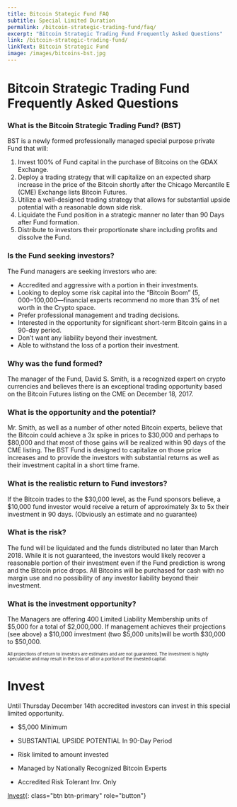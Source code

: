 ```yaml
---
title: Bitcoin Stategic Fund FAQ
subtitle: Special Limited Duration
permalink: /bitcoin-strategic-trading-fund/faq/
excerpt: "Bitcoin Strategic Trading Fund Frequently Asked Questions"
link: /bitcoin-strategic-trading-fund/
linkText: Bitcoin Strategic Fund
image: /images/bitcoins-bst.jpg
---
```


# Bitcoin Strategic Trading Fund Frequently Asked Questions

### What is the Bitcoin Strategic Trading Fund? (BST)

BST is a newly formed professionally managed special purpose private Fund that will:

1.	Invest 100% of Fund capital in the purchase of Bitcoins on the GDAX Exchange.
2.	Deploy a trading strategy that will capitalize on an expected sharp increase in the price of the Bitcoin shortly after the Chicago Mercantile E (CME) Exchange lists Bitcoin Futures.
3.	Utilize a well-designed trading strategy that allows for substantial upside potential with a reasonable down side risk.
4.	Liquidate the Fund position in a strategic manner no later than 90 Days after Fund formation.
5.	Distribute to investors their proportionate share including profits and dissolve the Fund.

### Is the Fund seeking investors?

The Fund managers are seeking investors who are:

* Accredited and aggressive with a portion in their investments. 
* Looking to deploy some risk capital into the “Bitcoin Boom” ($5,000-$100,000—financial experts recommend no more than 3% of net worth in the Crypto space.
* Prefer professional management and trading decisions.
* Interested in the opportunity for significant short-term Bitcoin gains in a 90-day period. 
* Don’t want any liability beyond their investment.
* Able to withstand the loss of a portion their investment.

### Why was the fund formed?

The manager of the Fund, David S. Smith, is a recognized expert on crypto currencies and believes there is an exceptional trading opportunity based on the Bitcoin Futures listing on the CME on December 18, 2017. 

### What is the opportunity and the potential?

Mr. Smith, as well as a number of other noted Bitcoin experts, believe that the Bitcoin could achieve a 3x spike in prices to $30,000 and perhaps to $80,000 and that most of those gains will be realized within 90 days of the CME listing. The BST Fund is designed to capitalize on those price increases and to provide the investors with substantial returns as well as their investment capital in a short time frame.

### What is the realistic return to Fund investors?

If the Bitcoin trades to the $30,000 level, as the Fund sponsors believe, a $10,000 fund investor would receive a return of approximately 3x to 5x their investment in 90 days. (Obviously an estimate and no guarantee)

### What is the risk?

The fund will be liquidated and the funds distributed no later than March 2018. While it is not guaranteed, the investors would likely recover a reasonable portion of their investment even if the Fund prediction is wrong and the Bitcoin price drops. All Bitcoins will be purchased for cash with no margin use and no possibility of any investor liability beyond their investment.

### What is the investment opportunity?

The Managers are offering 400 Limited Liability Membership units of $5,000 for a total of $2,000,000. If management achieves their projections (see above) a $10,000 investment (two $5,000 units)will be worth $30,000 to $50,000.

<sub><sup>All projections of return to investors are estimates and are not guaranteed. The investment is highly speculative and may result in the loss of all or a portion of the invested capital.</sup></sub>

	
# Invest

Until Thursday December 14th accredited investors can invest in this special limited opportunity.

* $5,000 Minimum
* SUBSTANTIAL UPSIDE POTENTIAL In 90-Day Period 
* Risk limited to amount invested
* Managed by Nationally Recognized Bitcoin Experts

* Accredited Risk Tolerant Inv. Only

[Invest](https://goo.gl/forms/4js0mb9R8BoaQ2zp1){: class="btn btn-primary" role="button"}